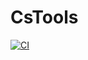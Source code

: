 # CsTools

[![CI](https://github.com/joshika39/cs-tools/actions/workflows/main.yml/badge.svg)](https://github.com/joshika39/cs-tools/actions/workflows/main.yml)